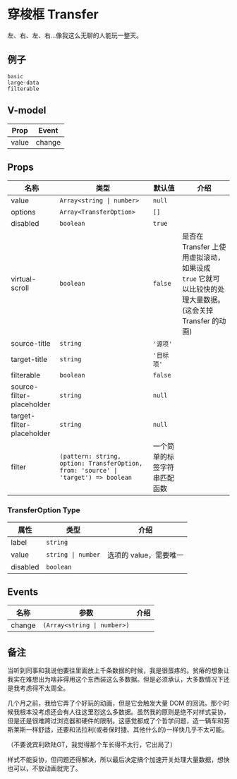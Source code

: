 # 穿梭框 Transfer
<!--single-column-->
左、右、左、右...像我这么无聊的人能玩一整天。
## 例子
```demo
basic
large-data
filterable
```
## V-model
|Prop|Event|
|-|-|
|value|change|

## Props
|名称|类型|默认值|介绍|
|-|-|-|-|
|value|`Array<string \| number>`|`null`||
|options|`Array<TransferOption>`|`[]`||
|disabled|`boolean`|`true`||
|virtual-scroll|`boolean`|`false`|是否在 Transfer 上使用虚拟滚动，如果设成 `true` 它就可以比较快的处理大量数据。(这会关掉 Transfer 的动画)|
|source-title|`string`|`'源项'`||
|target-title|`string`|`'目标项'`||
|filterable|`boolean`|`false`||
|source-filter-placeholder|`string`|`null`||
|target-filter-placeholder|`string`|`null`||
|filter|`(pattern: string, option: TransferOption, from: 'source' \| 'target') => boolean`|一个简单的标签字符串匹配函数||

### TransferOption Type
|属性|类型|介绍|
|-|-|-|
|label|`string`||
|value|`string \| number`|选项的 value，需要唯一|
|disabled|`boolean`||

## Events
|名称|参数|介绍|
|-|-|-|
|change|`(Array<string \| number>)`||

## 备注
当听到同事和我说他要往里面放上千条数据的时候，我是很蛋疼的。贫瘠的想象让我实在难想出为啥非得用这个东西装这么多数据。但是必须承认，大多数情况下还是我考虑得不太周全。

几个月之前，我给它弄了个好玩的动画，但是它会触发大量 DOM 的回流。那个时候我根本没考虑还会有人往这里怼这么多数据。虽然我的原则是绝不对样式妥协，但是还是很难跨过浏览器和硬件的限制。这感觉都成了个哲学问题，造一辆车和劳斯莱斯一样舒适，还要和法拉利(或者保时捷、其他什么的)一样快几乎不太可能。

（不要说宾利欧陆GT，我觉得那个车长得不太行，它出局了）

样式不能妥协，但问题还得解决，所以最后决定搞个加速开关处理大量数据，想快也可以，不放动画就完了。